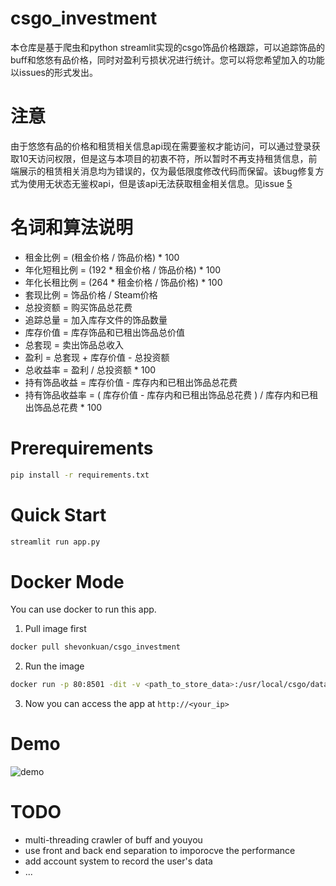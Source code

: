 # csgo_investment

本仓库是基于爬虫和python streamlit实现的csgo饰品价格跟踪，可以追踪饰品的buff和悠悠有品价格，同时对盈利亏损状况进行统计。您可以将您希望加入的功能以issues的形式发出。

# 注意

由于悠悠有品的价格和租赁相关信息api现在需要鉴权才能访问，可以通过登录获取10天访问权限，但是这与本项目的初衷不符，所以暂时不再支持租赁信息，前端展示的租赁相关消息均为错误的，仅为最低限度修改代码而保留。该bug修复方式为使用无状态无鉴权api，但是该api无法获取租金相关信息。见issue [5](https://github.com/ShevonKuan/csgo_investment/issues/5)

# 名词和算法说明
- 租金比例 = (租金价格 / 饰品价格) * 100
- 年化短租比例 = (192 * 租金价格 / 饰品价格) * 100
- 年化长租比例 = (264 * 租金价格 / 饰品价格) * 100
- 套现比例 = 饰品价格 / Steam价格
- 总投资额 = 购买饰品总花费
- 追踪总量 = 加入库存文件的饰品数量
- 库存价值 = 库存饰品和已租出饰品总价值
- 总套现 = 卖出饰品总收入
- 盈利 = 总套现 + 库存价值 - 总投资额
- 总收益率 = 盈利 / 总投资额 * 100
- 持有饰品收益 = 库存价值 - 库存内和已租出饰品总花费
- 持有饰品收益率 = ( 库存价值 - 库存内和已租出饰品总花费 ) / 库存内和已租出饰品总花费 * 100

# Prerequirements
```bash
pip install -r requirements.txt
```

# Quick Start
```bash
streamlit run app.py
```

# Docker Mode
You can use docker to run this app.
1. Pull image first
```bash
docker pull shevonkuan/csgo_investment
```
2. Run the image
```bash
docker run -p 80:8501 -dit -v <path_to_store_data>:/usr/local/csgo/data --restart=always shevonkuan/csgo_investment:v1.0.1
```
3. Now you can access the app at `http://<your_ip>`

# Demo
![demo](/demo.gif)

# TODO
- multi-threading crawler of buff and youyou
- use front and back end separation to imporocve the performance
- add account system to record the user's data
- ...
